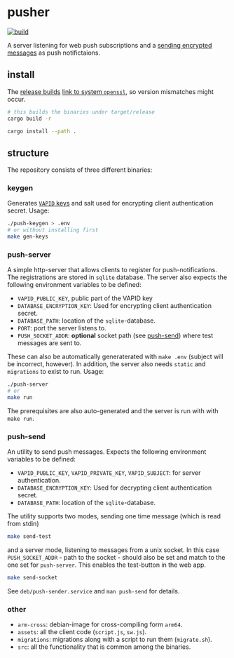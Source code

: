 # pusher

[![build](https://github.com/paasim/pusher/workflows/build/badge.svg)](https://github.com/paasim/pusher/actions)

A server listening for web push subscriptions and a [sending encrypted messages](https://datatracker.ietf.org/doc/html/rfc8291) as push notifictaions.

## install

The [release builds](https://github.com/paasim/pusher/releases) [link to system `openssl`](https://docs.rs/openssl/latest/openssl/), so version mismatches might occur.

```bash
# this builds the binaries under target/release
cargo build -r

cargo install --path .
```

## structure

The repository consists of three different binaries:

### keygen

Generates [`VAPID` keys](https://datatracker.ietf.org/doc/html/rfc8292) and salt used for encrypting client authentication secret. Usage:

```bash
./push-keygen > .env
# or without installing first
make gen-keys
```

### push-server

A simple http-server that allows clients to register for push-notifications. The registrations are stored in `sqlite` database. The server also expects the following environment variables to be defined:
* `VAPID_PUBLIC_KEY`, public part of the VAPID key
* `DATABASE_ENCRYPTION_KEY`: Used for encrypting client authentication secret.
* `DATABASE_PATH`: location of the `sqlite`-database.
* `PORT`: port the server listens to.
* `PUSH_SOCKET_ADDR`: **optional** socket path (see [push-send](#push-send)) where test messages are sent to.

These can also be automatically generaterated with `make .env` (subject will be incorrect, however). In addition, the server also needs `static` and `migrations` to exist to run. Usage:

```bash
./push-server
# or
make run
```

The prerequisites are also auto-generated and the server is run with with `make run`.

### push-send

An utility to send push messages. Expects the following environment variables to be defined:
* `VAPID_PUBLIC_KEY`, `VAPID_PRIVATE_KEY`, `VAPID_SUBJECT`: for server authentication.
* `DATABASE_ENCRYPTION_KEY`: Used for decrypting client authentication secret.
* `DATABASE_PATH`: location of the `sqlite`-database.

The utility supports two modes, sending one time message (which is read from stdin)

```bash
make send-test
```
and a server mode, listening to messages from a unix socket. In this case
`PUSH_SOCKET_ADDR` - path to the socket - should also be set and match to the one
set for `push-server`. This enables the test-button in the web app.

```bash
make send-socket
```

See `deb/push-sender.service` and `man push-send` for details.


### other

* `arm-cross`: debian-image for cross-compiling form `arm64`.
* `assets`: all the client code (`script.js`, `sw.js`).
* `migrations`: migrations along with a script to run them (`migrate.sh`).
* `src`: all the functionality that is common among the binaries.
